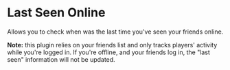 # Last Seen Online

Allows you to check when was the last time you've seen your friends online.

**Note:** this plugin relies on your friends list and only tracks players' activity while you're logged in.
If you're offline, and your friends log in, the "last seen" information will not be updated.
